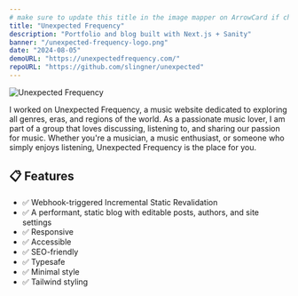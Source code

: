 ```yaml
---
# make sure to update this title in the image mapper on ArrowCard if changed
title: "Unexpected Frequency"
description: "Portfolio and blog built with Next.js + Sanity"
banner: "/unexpected-frequency-logo.png"
date: "2024-08-05"
demoURL: "https://unexpectedfrequency.com/"
repoURL: "https://github.com/slingner/unexpected"
---
```


![Unexpected Frequency](/unexpected-frequency-logo.png)

I worked on Unexpected Frequency, a music website dedicated to exploring all genres, eras, and regions of the world. As a passionate music lover, I am part of a group that loves discussing, listening to, and sharing our passion for music. Whether you're a musician, a music enthusiast, or someone who simply enjoys listening, Unexpected Frequency is the place for you.


<!-- ## 🚀 Deploy your own

<div class="flex gap-2">
  <a target="_blank" aria-label="Deploy with Vercel" href="https://vercel.com/new/clone?repository-url=https://github.com/markhorn-dev/astro-sphere">
    <img src="/deploy_vercel.svg" />
  </a>
  <a target="_blank" aria-label="Deploy with Netlify" href="https://app.netlify.com/start/deploy?repository=https://github.com/markhorn-dev/astro-sphere">
    <img src="/deploy_netlify.svg" />
  </a>
</div> -->

## 📋 Features

- ✅ Webhook-triggered Incremental Static Revalidation
- ✅ A performant, static blog with editable posts, authors, and site settings
- ✅ Responsive
- ✅ Accessible
- ✅ SEO-friendly
- ✅ Typesafe
- ✅ Minimal style
- ✅ Tailwind styling
<!-- - ✅ MDX Support (components in your markdown)
- ✅ Searchable content (posts and projects) -->
<!-- - ✅ Light/Dark Theme -->
<!-- - ✅ Auto generated sitemap
- ✅ Auto generated RSS Feed -->
<!-- - ✅ Markdown support -->
<!-- - ✅ Animated UI -->



<!-- ## 💯 Lighthouse score

![Astro Sphere Lighthouse Score](/lighthouse-nano.jpg) -->

<!-- ## 🕊️ Lightweight

All pages under 100kb (including fonts) -->

<!-- ## ⚡︎ Fast

Rendered in ~40ms on localhost -->
<!--
## 📄 Configuration

The blog posts on the demo serve as the documentation and configuration. -->

<!-- ## 💻 Commands

All commands are run from the root of the project, from a terminal:

Replace npm with your package manager of choice. `npm`, `pnpm`, `yarn`, `bun`, etc

| Command                   | Action                                            |
| :------------------------ | :------------------------------------------------ |
| `npm install`             | Installs dependencies                             |
| `npm run dev`             | Starts local dev server at `localhost:4321`       |
| `npm run sync`            | Generates TypeScript types for all Astro modules. |
| `npm run build`           | Build your production site to `./dist/`           |
| `npm run preview`         | Preview your build locally, before deploying      |
| `npm run astro ...`       | Run CLI commands like `astro add`, `astro check`  |
| `npm run astro -- --help` | Get help using the Astro CLI                      |
| `npm run lint`            | Run ESLint                                        |
| `npm run lint:fix`        | Auto-fix ESLint issues                            | -->

<!-- ## 🏛️ License

MIT -->
